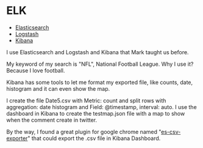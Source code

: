 # ELK

  - [Elasticsearch](https://www.elastic.co/products/elasticsearch)
  - [Logstash](https://www.elastic.co/products/logstash)
  - [Kibana](https://www.elastic.co/downloads/kibana)

I use Elasticsearch and Logstash and Kibana that Mark taught us before.

My keyword of my search is "NFL", National Football League. Why I use it? Because I love football. 

Kibana has some tools to let me format my exported file, like counts, date, histogram and it can even show the map.   

I create the file Date5.csv with Metric: count and split rows with aggregation: date histogram and Field: @timestamp, interval: auto. I use the dashboard in Kibana to create the testmap.json file with a map to show when the comment create in twitter.

By the way, I found a great plugin for google chrome named  "[es-csv-exporter](https://github.com/minewhat/es-csv-exporter)" that could export the .csv file in Kibana Dashboard.
